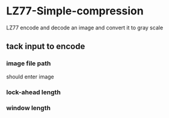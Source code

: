 # LZ77-Simple-compression
LZ77 encode and decode an image and convert it to gray scale  
## tack input to encode 
### image file path
should enter image 
### lock-ahead length
### window length
